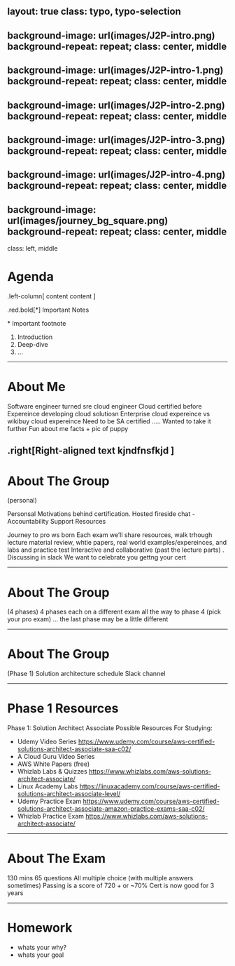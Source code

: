 layout: true
class: typo, typo-selection
---

background-image: url(images/J2P-intro.png)
background-repeat: repeat;
class: center, middle
---

background-image: url(images/J2P-intro-1.png)
background-repeat: repeat;
class: center, middle
---

background-image: url(images/J2P-intro-2.png)
background-repeat: repeat;
class: center, middle
---

background-image: url(images/J2P-intro-3.png)
background-repeat: repeat;
class: center, middle
---

background-image: url(images/J2P-intro-4.png)
background-repeat: repeat;
class: center, middle
---

background-image: url(images/journey_bg_square.png)
background-repeat: repeat;
class: center, middle
---


class: left, middle
# Agenda

.left-column[ content content ]

.red.bold[*] Important Notes

<span class="footnote">
  <span class="red bold">*</span> Important footnote
</span>

1. Introduction
2. Deep-dive
3. ...
---

# About Me
Software engineer turned sre cloud engineer
Cloud certified before
Expereince developing cloud solutiosn
Enterprise cloud expereince vs wikibuy cloud expereince
Need to be SA certified ….. Wanted to take it further
Fun about me facts + pic of puppy

.right[Right-aligned text
kjndfnsfkjd
]
---

# About The Group
(personal)

Personsal Motivations behind certification.
Hosted fireside chat -
Accountability
Support
Resources  

Journey to pro ws born
Each exam we’ll share resources, walk trhough lecture material review, whtie papers, real world examples/expereinces, and labs and practice test
Interactive and collaborative (past the lecture parts) . Discussing in slack
We want to celebrate you gettng your cert

---

# About The Group
(4 phases)
4 phases each on a different exam all the way to phase 4 (pick your pro exam) … the last phase may be a little different


---

# About The Group
(Phase 1)
Solution architecture schedule
Slack channel   


---

# Phase 1 Resources

Phase 1: Solution Architect Associate Possible Resources For Studying:
- Udemy Video Series https://www.udemy.com/course/aws-certified-solutions-architect-associate-saa-c02/
- A Cloud Guru Video Series
- AWS White Papers (free)
- Whizlab Labs & Quizzes https://www.whizlabs.com/aws-solutions-architect-associate/
- Linux Academy Labs https://linuxacademy.com/course/aws-certified-solutions-architect-associate-level/
- Udemy Practice Exam https://www.udemy.com/course/aws-certified-solutions-architect-associate-amazon-practice-exams-saa-c02/
- Whizlab Practice Exam https://www.whizlabs.com/aws-solutions-architect-associate/

---

# About The Exam
130 mins
65 questions
All multiple choice (with multiple answers sometimes)
Passing is a score of 720 + or ~70%
Cert is now good for 3 years


---

# Homework

- whats your why?
- whats your goal
